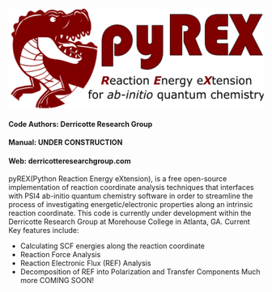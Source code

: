 <p align="center">
<br>
<img src="logos/pyrex_logo.png" alt="Pyrex logo" height=200>
<br>
</p>

#### Code Authors: Derricotte Research Group

#### Manual: UNDER CONSTRUCTION
#### Web: derricotteresearchgroup.com

pyREX(Python Reaction Energy eXtension), is a free open-source implementation of reaction coordinate analysis techniques that interfaces with PSI4 ab-initio quantum chemistry software in order to streamline the process of investigating energetic/electronic properties along an intrinsic reaction coordinate. This code is currently under development within the Derricotte Research Group at Morehouse College in Atlanta, GA. Current Key features include:
* Calculating SCF energies along the reaction coordinate
* Reaction Force Analysis
* Reaction Electronic Flux (REF) Analysis
* Decomposition of REF into Polarization and Transfer Components
Much more COMING SOON! 
